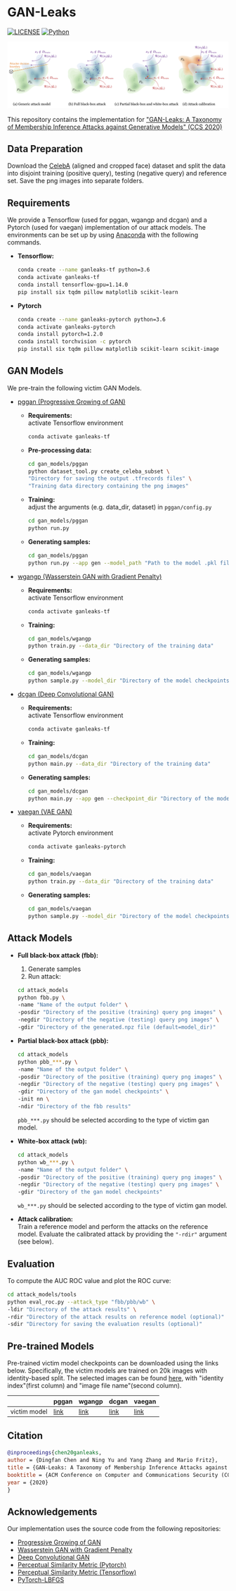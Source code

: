 # GAN-Leaks

[![LICENSE](https://img.shields.io/badge/license-MIT-green?style=flat-square)](LICENSE)
[![Python](https://img.shields.io/badge/python-3.6-blue.svg?style=flat-square)](https://www.python.org/)

![](teaser.png)

This repository contains the implementation for ["GAN-Leaks: A Taxonomy of Membership Inference Attacks against Generative Models" (CCS 2020)](https://arxiv.org/abs/1909.03935) 

## Data Preparation
Download the [CelebA](http://mmlab.ie.cuhk.edu.hk/projects/CelebA.html) (aligned and cropped face) dataset and split the data into disjoint training (positive query), testing (negative query) and reference set. Save the png images into separate folders.

## Requirements
We provide a Tensorflow (used for pggan, wgangp and dcgan) and a Pytorch (used for vaegan) implementation of our attack models. 
The environments can be set up by using [Anaconda](https://www.anaconda.com/download/) with the following commands.
-   **Tensorflow:**
    ```bash
    conda create --name ganleaks-tf python=3.6
    conda activate ganleaks-tf
    conda install tensorflow-gpu=1.14.0
    pip install six tqdm pillow matplotlib scikit-learn
    ```
    
-   **Pytorch**
    ```bash
    conda create --name ganleaks-pytorch python=3.6
    conda activate ganleaks-pytorch
    conda install pytorch=1.2.0
    conda install torchvision -c pytorch
    pip install six tqdm pillow matplotlib scikit-learn scikit-image
    ```
    
## GAN Models
We pre-train the following victim GAN Models.
- [pggan (Progressive Growing of GAN)](https://github.com/tkarras/progressive_growing_of_gans)
    - **Requirements:** \
        activate Tensorflow environment
        ```bash
        conda activate ganleaks-tf
        ```
    - **Pre-processing data:**    
        ```bash
        cd gan_models/pggan
        python dataset_tool.py create_celeba_subset \
        "Directory for saving the output .tfrecords files" \
        "Training data directory containing the png images"
        ```
        
    - **Training:**  
        adjust the arguments (e.g. data_dir, dataset) in `pggan/config.py` 
        ```bash
        cd gan_models/pggan
        python run.py
        ```
    
    - **Generating samples:**
        ```bash
        cd gan_models/pggan
        python run.py --app gen --model_path "Path to the model .pkl file"
        ```
           
- [wgangp (Wasserstein GAN with Gradient Penalty)](https://github.com/igul222/improved_wgan_training)
    - **Requirements:** \
        activate Tensorflow environment
        ```bash
        conda activate ganleaks-tf
        ```
      
    - **Training:**
        ```bash
        cd gan_models/wgangp
        python train.py --data_dir "Directory of the training data"
        ```
      
    - **Generating samples:**
        ```bash
        cd gan_models/wgangp
        python sample.py --model_dir "Directory of the model checkpoints"  
        ```
 
- [dcgan (Deep Convolutional GAN)](https://github.com/carpedm20/DCGAN-tensorflow)
    - **Requirements:** \
        activate Tensorflow environment
        ```bash
        conda activate ganleaks-tf
        ```
      
    - **Training:**
        ```bash
        cd gan_models/dcgan
        python main.py --data_dir "Directory of the training data" 
        ```
      
    - **Generating samples:**
        ```bash
        cd gan_models/dcgan
        python main.py --app gen --checkpoint_dir "Directory of the model checkpoints"
        ```
      
- [vaegan (VAE GAN)](https://arxiv.org/abs/1909.12598)
    - **Requirements:** \
        activate Pytorch environment
        ```bash
        conda activate ganleaks-pytorch
        ```
      
    - **Training:**
        ```bash
        cd gan_models/vaegan
        python train.py --data_dir "Directory of the training data"
        ```
    - **Generating samples:**
        ```bash
        cd gan_models/vaegan
        python sample.py --model_dir "Directory of the model checkpoints"
        ```
      
      
## Attack Models
- **Full black-box attack (fbb):**        
    1. Generate samples
    2. Run attack:
    ```bash
    cd attack_models
    python fbb.py \
    -name "Name of the output folder" \
    -posdir "Directory of the positive (training) query png images" \
    -negdir "Directory of the negative (testing) query png images" \
    -gdir "Directory of the generated.npz file (default=model_dir)"
    ```

- **Partial black-box attack (pbb):**
    ```bash
    cd attack_models
    python pbb_***.py \
    -name "Name of the output folder" \
    -posdir "Directory of the positive (training) query png images" \
    -negdir "Directory of the negative (testing) query png images" \ 
    -gdir "Directory of the gan model checkpoints" \
    -init nn \
    -ndir "Directory of the fbb results" 
    ```
    ```pbb_***.py``` should be selected according to the type of victim gan model. 
    
- **White-box attack (wb):**
    ```bash
    cd attack_models
    python wb_***.py \ 
    -name "Name of the output folder" \
    -posdir "Directory of the positive (training) query png images" \
    -negdir "Directory of the negative (testing) query png images" \ 
    -gdir "Directory of the gan model checkpoints" 
    ```
    ```wb_***.py``` should be selected according to the type of victim gan model.
    
 - **Attack calibration:** \
    Train a reference model and perform the attacks on the reference model. Evaluate the calibrated attack by providing the ```"-rdir"``` argument (see below).
 
 
## Evaluation
To compute the AUC ROC value and plot the ROC curve:
```bash
cd attack_models/tools
python eval_roc.py --attack_type "fbb/pbb/wb" \
-ldir "Directory of the attack results" \
-rdir "Directory of the attack results on reference model (optional)"
-sdir "Directory for saving the evaluation results (optional)" 
```



## Pre-trained Models
Pre-trained victim model checkpoints can be downloaded using the links below. Specifically, the victim models are trained on 20k images with identity-based split. The selected images can be found [here](https://drive.google.com/file/d/12SwuWa7DBKFoPAUZsvkFVoO5shWZ7MMh/view?usp=sharing), with "identity index"(first column) and "image file name"(second column).

| |pggan   | wgangp | dcgan | vaegan|
|---|---|---|---|---|
|victim model| [link](https://drive.google.com/file/d/1GZ7d2gydv34toz9avLiFp3PGubfgg1_y/view?usp=sharing) | [link](https://drive.google.com/file/d/1DUii3lFv2ynm3pV1V3A5lmWyULowp4MP/view?usp=sharing) | [link](https://drive.google.com/file/d/1IT-kNsUvYtzMIOpuDkUHsbAMH7Ca4V1g/view?usp=sharing) | [link](https://drive.google.com/file/d/1AMgd8j8larwQ_qZrt3UfGqxw4t23CKjO/view?usp=sharing)|
    

## Citation
```bibtex
@inproceedings{chen20ganleaks,
author = {Dingfan Chen and Ning Yu and Yang Zhang and Mario Fritz},
title = {GAN-Leaks: A Taxonomy of Membership Inference Attacks against Generative Models},
booktitle = {ACM Conference on Computer and Communications Security (CCS)},
year = {2020}
}
```

## Acknowledgements
Our implementation uses the source code from the following repositories:
- [Progressive Growing of GAN](https://github.com/tkarras/progressive_growing_of_gans)
- [Wasserstein GAN with Gradient Penalty](https://github.com/igul222/improved_wgan_training)
- [Deep Convolutional GAN](https://github.com/carpedm20/DCGAN-tensorflow)
- [Perceptual Similarity Metric (Pytorch)](https://github.com/richzhang/PerceptualSimilarity)
- [Perceptual Similarity Metric (Tensorflow)](https://github.com/alexlee-gk/lpips-tensorflow)
- [PyTorch-LBFGS](https://github.com/hjmshi/PyTorch-LBFGS#pytorch-lbfgs-a-pytorch-implementation-of-l-bfgs)
      
